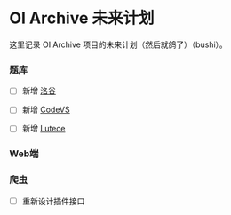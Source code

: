 # OI Archive 未来计划

这里记录 OI Archive 项目的未来计划（然后就鸽了）（bushi）。

### 题库

* [ ] 新增 [洛谷](https://www.luogu.org/)

* [ ] 新增 [CodeVS](http://www.codevs.cn/)

* [ ] 新增 [Lutece](https://acm.uestc.edu.cn/)

### Web端



### 爬虫

* [ ] 重新设计插件接口

